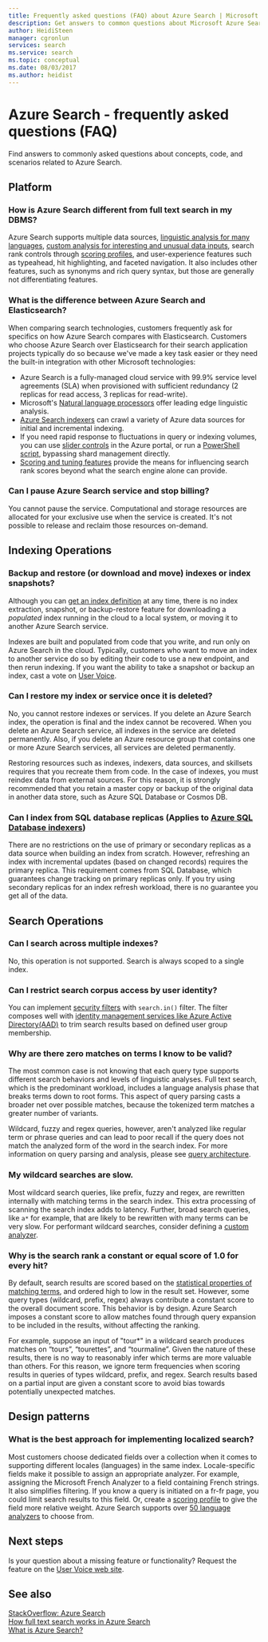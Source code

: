 ```yaml
---
title: Frequently asked questions (FAQ) about Azure Search | Microsoft Docs
description: Get answers to common questions about Microsoft Azure Search Service
author: HeidiSteen
manager: cgronlun
services: search
ms.service: search
ms.topic: conceptual
ms.date: 08/03/2017
ms.author: heidist
---
```


# Azure Search - frequently asked questions (FAQ)

 Find answers to commonly asked questions about concepts, code, and scenarios related to Azure Search.

## Platform

### How is Azure Search different from full text search in my DBMS?

Azure Search supports multiple data sources, [linguistic analysis for many languages](https://docs.microsoft.com/rest/api/searchservice/language-support), [custom analysis for interesting and unusual data inputs](https://docs.microsoft.com/rest/api/searchservice/custom-analyzers-in-azure-search), search rank controls through [scoring profiles](https://docs.microsoft.com/rest/api/searchservice/add-scoring-profiles-to-a-search-index), and user-experience features such as typeahead, hit highlighting, and faceted navigation. It also includes other features, such as synonyms and rich query syntax, but those are generally not differentiating features.

### What is the difference between Azure Search and Elasticsearch?

When comparing search technologies, customers frequently ask for specifics on how Azure Search compares with Elasticsearch. Customers who choose Azure Search over Elasticsearch for their search application projects typically do so because we've made a key task easier or they need the built-in integration with other Microsoft technologies:

+ Azure Search is a fully-managed cloud service with 99.9% service level agreements (SLA) when provisioned with sufficient redundancy (2 replicas for read access, 3 replicas for read-write).
+ Microsoft's [Natural language processors](https://docs.microsoft.com/rest/api/searchservice/language-support) offer leading edge linguistic analysis.  
+ [Azure Search indexers](search-indexer-overview.md) can crawl a variety of Azure data sources for initial and incremental indexing.
+ If you need rapid response to fluctuations in query or indexing volumes, you can use [slider controls](search-manage.md#scale-up-or-down) in the Azure portal, or run a [PowerShell script](search-manage-powershell.md), bypassing shard management directly.  
+ [Scoring and tuning features](https://docs.microsoft.com/rest/api/searchservice/add-scoring-profiles-to-a-search-index) provide the means for influencing search rank scores beyond what the search engine alone can provide.

### Can I pause Azure Search service and stop billing?

You cannot pause the service. Computational and storage resources are allocated for your exclusive use when the service is created. It's not possible to release and reclaim those resources on-demand.

## Indexing Operations

### Backup and restore (or download and move) indexes or index snapshots?

Although you can [get an index definition](https://docs.microsoft.com/rest/api/searchservice/get-index) at any time, there is no index extraction, snapshot, or backup-restore feature for downloading a *populated* index running in the cloud to a local system, or moving it to another Azure Search service.

Indexes are built and populated from code that you write, and run only on Azure Search in the cloud. Typically, customers who want to move an index to another service do so by editing their code to use a new endpoint, and then rerun indexing. If you want the ability to take a snapshot or backup an index, cast a vote on [User Voice](https://feedback.azure.com/forums/263029-azure-search/suggestions/8021610-backup-snapshot-of-index).

### Can I restore my index or service once it is deleted?

No, you cannot restore indexes or services. If you delete an Azure Search index, the operation is final and the index cannot be recovered. When you delete an Azure Search service, all indexes in the service are deleted permanently. Also, if you delete an Azure resource group that contains one or more Azure Search services, all services are deleted permanently.  

Restoring resources such as indexes, indexers, data sources, and skillsets requires that you recreate them from code. In the case of indexes, you must reindex data from external sources. For this reason, it is strongly recommended that you retain a master copy or backup of the original data in another data store, such as Azure SQL Database or Cosmos DB.

### Can I index from SQL database replicas (Applies to [Azure SQL Database indexers](https://docs.microsoft.com/azure/search/search-howto-connecting-azure-sql-database-to-azure-search-using-indexers))

There are no restrictions on the use of primary or secondary replicas as a data source when building an index from scratch. However, refreshing an index with incremental updates (based on changed records) requires the primary replica. This requirement comes from SQL Database, which guarantees change tracking on primary replicas only. If you try using secondary replicas for an index refresh workload, there is no guarantee you get all of the data.

## Search Operations

### Can I search across multiple indexes?

No, this operation is not supported. Search is always scoped to a single index.

### Can I restrict search corpus access by user identity?

You can implement [security filters](https://docs.microsoft.com/azure/search/search-security-trimming-for-azure-search) with `search.in()` filter. The filter composes well with [identity management services like Azure Active Directory(AAD)](https://docs.microsoft.com/azure/search/search-security-trimming-for-azure-search-with-aad) to trim search results based on defined user group membership.

### Why are there zero matches on terms I know to be valid?

The most common case is not knowing that each query type supports different search behaviors and levels of linguistic analyses. Full text search, which is the predominant workload, includes a language analysis phase that breaks terms down to root forms. This aspect of query parsing casts a broader net over possible matches, because the tokenized term matches a greater number of variants.

Wildcard, fuzzy and regex queries, however, aren't analyzed like regular term or phrase queries and can lead to poor recall if the query does not match the analyzed form of the word in the search index. For more information on query parsing and analysis, please see [query architecture](https://docs.microsoft.com/azure/search/search-lucene-query-architecture).

### My wildcard searches are slow.

Most wildcard search queries, like prefix, fuzzy and regex, are rewritten internally with matching terms in the search index. This extra processing of scanning the search index adds to latency. Further, broad search queries, like `a*` for example, that are likely to be rewritten with many terms can be very slow. For performant wildcard searches, consider defining a [custom analyzer](https://docs.microsoft.com/rest/api/searchservice/custom-analyzers-in-azure-search).

### Why is the search rank a constant or equal score of 1.0 for every hit?

By default, search results are scored based on the [statistical properties of matching terms](search-lucene-query-architecture.md#stage-4-scoring), and ordered high to low in the result set. However, some query types (wildcard, prefix, regex) always contribute a constant score to the overall document score. This behavior is by design. Azure Search imposes a constant score to allow matches found through query expansion to be included in the results, without affecting the ranking.

For example, suppose an input of "tour*" in a wildcard search produces matches on “tours”, “tourettes”, and “tourmaline”. Given the nature of these results, there is no way to reasonably infer which terms are more valuable than others. For this reason, we ignore term frequencies when scoring results in queries of types wildcard, prefix, and regex. Search results based on a partial input are given a constant score to avoid bias towards potentially unexpected matches.

## Design patterns

### What is the best approach for implementing localized search?

Most customers choose dedicated fields over a collection when it comes to supporting different locales (languages) in the same index. Locale-specific fields make it possible to assign an appropriate analyzer. For example, assigning the Microsoft French Analyzer to a field  containing French strings. It also simplifies filtering. If you know a query is initiated on a fr-fr page, you could limit search results to this field. Or, create a [scoring profile](https://docs.microsoft.com/rest/api/searchservice/add-scoring-profiles-to-a-search-index) to give the field more relative weight. Azure Search supports over [50 language analyzers](https://docs.microsoft.com/azure/search/search-language-support) to choose from.

## Next steps

Is your question about a missing feature or functionality? Request the feature on the [User Voice web site](https://feedback.azure.com/forums/263029-azure-search).

## See also

 [StackOverflow: Azure Search](https://stackoverflow.com/questions/tagged/azure-search)   
 [How full text search works in Azure Search](search-lucene-query-architecture.md)  
 [What is Azure Search?](search-what-is-azure-search.md)
